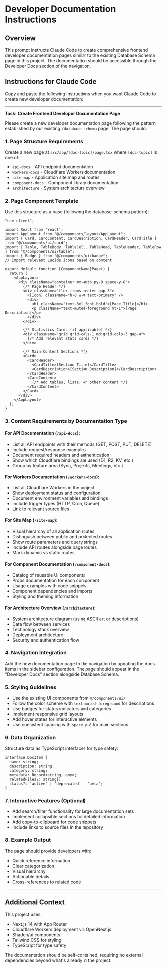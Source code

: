 # Developer Documentation Instructions

## Overview
This prompt instructs Claude Code to create comprehensive frontend developer documentation pages similar to the existing Database Schema page in this project. The documentation should be accessible through the Developer Docs section of the navigation.

## Instructions for Claude Code

Copy and paste the following instructions when you want Claude Code to create new developer documentation:

---

**Task: Create Frontend Developer Documentation Page**

Please create a new developer documentation page following the pattern established by our existing `/database-schema` page. The page should:

### 1. Page Structure Requirements

Create a new page at `src/app/[doc-topic]/page.tsx` where `[doc-topic]` is one of:
- `api-docs` - API endpoint documentation
- `workers-docs` - Cloudflare Workers documentation  
- `site-map` - Application site map and routes
- `component-docs` - Component library documentation
- `architecture` - System architecture overview

### 2. Page Component Template

Use this structure as a base (following the database-schema pattern):

```tsx
"use client";

import React from 'react';
import AppLayout from "@/components/layout/AppLayout";
import { Card, CardContent, CardDescription, CardHeader, CardTitle } from "@/components/ui/card";
import { Table, TableBody, TableCell, TableHead, TableHeader, TableRow } from "@/components/ui/table";
import { Badge } from "@/components/ui/badge";
// Import relevant Lucide icons based on content

export default function [ComponentName]Page() {
  return (
    <AppLayout>
      <div className="container mx-auto py-8 space-y-8">
        {/* Page Header */}
        <div className="flex items-center gap-3">
          <[Icon] className="h-8 w-8 text-primary" />
          <div>
            <h1 className="text-3xl font-bold">[Page Title]</h1>
            <p className="text-muted-foreground mt-1">[Page Description]</p>
          </div>
        </div>

        {/* Statistics Cards (if applicable) */}
        <div className="grid grid-cols-1 md:grid-cols-3 gap-4">
          {/* Add relevant stats cards */}
        </div>

        {/* Main Content Sections */}
        <Card>
          <CardHeader>
            <CardTitle>[Section Title]</CardTitle>
            <CardDescription>[Section Description]</CardDescription>
          </CardHeader>
          <CardContent>
            {/* Add tables, lists, or other content */}
          </CardContent>
        </Card>
      </div>
    </AppLayout>
  );
}
```

### 3. Content Requirements by Documentation Type

#### For API Documentation (`/api-docs`):
- List all API endpoints with their methods (GET, POST, PUT, DELETE)
- Include request/response examples
- Document required headers and authentication
- Show which Cloudflare bindings are used (D1, R2, KV, etc.)
- Group by feature area (Sync, Projects, Meetings, etc.)

#### For Workers Documentation (`/workers-docs`):
- List all Cloudflare Workers in the project
- Show deployment status and configuration
- Document environment variables and bindings
- Include trigger types (HTTP, Cron, Queue)
- Link to relevant source files

#### For Site Map (`/site-map`):
- Visual hierarchy of all application routes
- Distinguish between public and protected routes
- Show route parameters and query strings
- Include API routes alongside page routes
- Mark dynamic vs static routes

#### For Component Documentation (`/component-docs`):
- Catalog of reusable UI components
- Props documentation for each component
- Usage examples with code snippets
- Component dependencies and imports
- Styling and theming information

#### For Architecture Overview (`/architecture`):
- System architecture diagram (using ASCII art or descriptions)
- Data flow between services
- Technology stack overview
- Deployment architecture
- Security and authentication flow

### 4. Navigation Integration

Add the new documentation page to the navigation by updating the docs items in the sidebar configuration. The page should appear in the "Developer Docs" section alongside Database Schema.

### 5. Styling Guidelines

- Use the existing UI components from `@/components/ui/`
- Follow the color scheme with `text-muted-foreground` for descriptions
- Use badges for status indicators and categories
- Implement responsive grid layouts
- Add hover states for interactive elements
- Use consistent spacing with `space-y-8` for main sections

### 6. Data Organization

Structure data as TypeScript interfaces for type safety:

```tsx
interface DocItem {
  name: string;
  description: string;
  category: string;
  metadata: Record<string, any>;
  relatedFiles?: string[];
  status?: 'active' | 'deprecated' | 'beta';
}
```

### 7. Interactive Features (Optional)

- Add search/filter functionality for large documentation sets
- Implement collapsible sections for detailed information
- Add copy-to-clipboard for code snippets
- Include links to source files in the repository

### 8. Example Output

The page should provide developers with:
- Quick reference information
- Clear categorization
- Visual hierarchy
- Actionable details
- Cross-references to related code

---

## Additional Context

This project uses:
- Next.js 14 with App Router
- Cloudflare Workers deployment via OpenNext.js
- Shadcn/ui components
- Tailwind CSS for styling
- TypeScript for type safety

The documentation should be self-contained, requiring no external dependencies beyond what's already in the project.